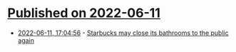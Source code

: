 # [Published on 2022-06-11](index.md)

* [2022-06-11, 17:04:56](https://news.ycombinator.com/item?id=31706051) - [Starbucks may close its bathrooms to the public again](https://www.cnn.com/2022/06/10/business-food/howard-schultz-starbucks-bathrooms/index.html)
